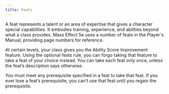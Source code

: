 ```yaml
---
title: Feats
---
```

A feat represents a talent or an area of expertise that gives a character special capabilities. It embodies
training, experience, and abilities beyond what a class provides. Mass Effect 5e uses a number of feats in the
Player's Manual, providing page numbers for reference.

At certain levels, your class gives you the Ability Score Improvement feature. Using the optional feats rule, you
can forgo taking that feature to take a feat of your choice instead. You can take each feat only once, unless
the feat’s description says otherwise.

You must meet any prerequisite specified in a feat to take that feat. If you ever lose a feat’s prerequisite,
you can’t use that feat until you regain the prerequisite.
